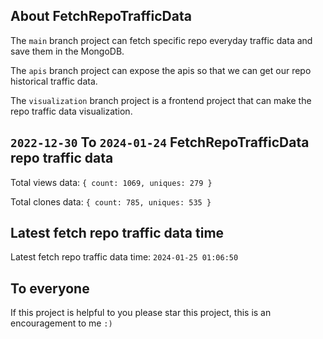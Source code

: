 ## About FetchRepoTrafficData

The `main` branch project can fetch specific repo everyday traffic data and save them in the MongoDB.

The `apis` branch project can expose the apis so that we can get our repo historical traffic data.

The `visualization` branch project is a frontend project that can make the repo traffic data visualization.

## `2022-12-30` To `2024-01-24` FetchRepoTrafficData repo traffic data

Total views data: `{ count: 1069, uniques: 279 }`

Total clones data: `{ count: 785, uniques: 535 }`

## Latest fetch repo traffic data time

Latest fetch repo traffic data time: `2024-01-25 01:06:50`

## To everyone

If this project is helpful to you please star this project, this is an encouragement to me `:)`



